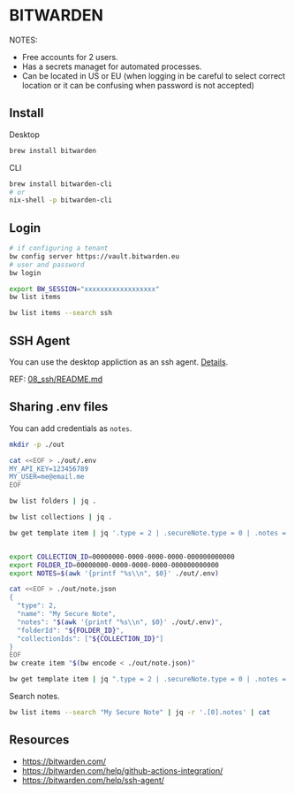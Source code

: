 # BITWARDEN

NOTES:

* Free accounts for 2 users.  
* Has a secrets managet for automated processes.  
* Can be located in US or EU (when logging in be careful to select correct location or it can be confusing when password is not accepted)

## Install

Desktop

```sh
brew install bitwarden
```

CLI

```sh
brew install bitwarden-cli  
# or
nix-shell -p bitwarden-cli
```

## Login

```sh
# if configuring a tenant
bw config server https://vault.bitwarden.eu
# user and password
bw login

export BW_SESSION="xxxxxxxxxxxxxxxxxx"
bw list items

bw list items --search ssh
```

## SSH Agent

You can use the desktop appliction as an ssh agent. [Details](https://bitwarden.com/help/ssh-agent/).  

REF: [08_ssh/README.md](../08_ssh/README.md)  

## Sharing .env files

You can add credentials as `notes`.  

```sh
mkdir -p ./out

cat <<EOF > ./out/.env
MY_API_KEY=123456789
MY_USER=me@email.me
EOF

bw list folders | jq .

bw list collections | jq .

bw get template item | jq '.type = 2 | .secureNote.type = 0 | .notes = "Contents of my Secure Note." | .name = "My Secure Note"'


export COLLECTION_ID=00000000-0000-0000-0000-000000000000
export FOLDER_ID=00000000-0000-0000-0000-000000000000
export NOTES=$(awk '{printf "%s\\n", $0}' ./out/.env)

cat <<EOF > ./out/note.json
{
  "type": 2,
  "name": "My Secure Note",
  "notes": "$(awk '{printf "%s\\n", $0}' ./out/.env)",
  "folderId": "${FOLDER_ID}",
  "collectionIds": ["${COLLECTION_ID}"]
}
EOF
bw create item "$(bw encode < ./out/note.json)"

bw get template item | jq ".type = 2 | .secureNote.type = 0 | .notes = \"${NOTES}\" | .name = \"My Secure Note\" | .folderId = \"${FOLDER_ID}\" | .collectionIds = [\"${COLLECTION_ID}\"]" | bw encode | bw create item
```

Search notes.  

```sh
bw list items --search "My Secure Note" | jq -r '.[0].notes' | cat
```

## Resources

* https://bitwarden.com/
* https://bitwarden.com/help/github-actions-integration/
* https://bitwarden.com/help/ssh-agent/